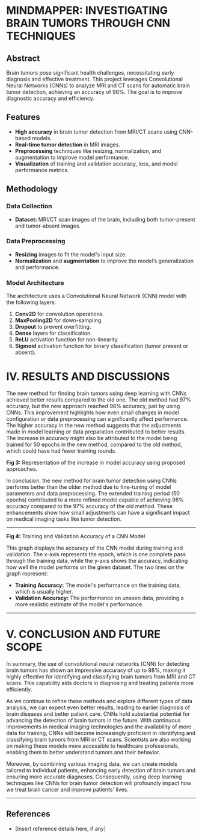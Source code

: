 # MINDMAPPER: INVESTIGATING BRAIN TUMORS THROUGH CNN TECHNIQUES

## Abstract
Brain tumors pose significant health challenges, necessitating early diagnosis and effective treatment. This project leverages Convolutional Neural Networks (CNNs) to analyze MRI and CT scans for automatic brain tumor detection, achieving an accuracy of 98%. The goal is to improve diagnostic accuracy and efficiency.

## Features
- **High accuracy** in brain tumor detection from MRI/CT scans using CNN-based models.
- **Real-time tumor detection** in MRI images.
- **Preprocessing** techniques like resizing, normalization, and augmentation to improve model performance.
- **Visualization** of training and validation accuracy, loss, and model performance metrics.

## Methodology

### Data Collection
- **Dataset:** MRI/CT scan images of the brain, including both tumor-present and tumor-absent images.

### Data Preprocessing
- **Resizing** images to fit the model's input size.
- **Normalization** and **augmentation** to improve the model’s generalization and performance.

### Model Architecture
The architecture uses a Convolutional Neural Network (CNN) model with the following layers:
1. **Conv2D** for convolution operations.
2. **MaxPooling2D** for down-sampling.
3. **Dropout** to prevent overfitting.
4. **Dense** layers for classification.
5. **ReLU** activation function for non-linearity.
6. **Sigmoid** activation function for binary classification (tumor present or absent).

# IV. RESULTS AND DISCUSSIONS

The new method for finding brain tumors using deep learning with CNNs achieved better results compared to the old one. The old method had 97% accuracy, but the new approach reached 98% accuracy, just by using CNNs. This improvement highlights how even small changes in model configuration or data preprocessing can significantly affect performance. The higher accuracy in the new method suggests that the adjustments made in model learning or data preparation contributed to better results. The increase in accuracy might also be attributed to the model being trained for 50 epochs in the new method, compared to the old method, which could have had fewer training rounds.

**Fig 3:** Representation of the increase in model accuracy using proposed approaches.

In conclusion, the new method for brain tumor detection using CNNs performs better than the older method due to fine-tuning of model parameters and data preprocessing. The extended training period (50 epochs) contributed to a more refined model capable of achieving 98% accuracy compared to the 97% accuracy of the old method. These enhancements show how small adjustments can have a significant impact on medical imaging tasks like tumor detection.

---

**Fig 4:** Training and Validation Accuracy of a CNN Model

This graph displays the accuracy of the CNN model during training and validation. The x-axis represents the epoch, which is one complete pass through the training data, while the y-axis shows the accuracy, indicating how well the model performs on the given dataset. The two lines on the graph represent:
- **Training Accuracy:** The model's performance on the training data, which is usually higher.
- **Validation Accuracy:** The performance on unseen data, providing a more realistic estimate of the model's performance.

---

# V. CONCLUSION AND FUTURE SCOPE

In summary, the use of convolutional neural networks (CNN) for detecting brain tumors has shown an impressive accuracy of up to 98%, making it highly effective for identifying and classifying brain tumors from MRI and CT scans. This capability aids doctors in diagnosing and treating patients more efficiently. 

As we continue to refine these methods and explore different types of data analysis, we can expect even better results, leading to earlier diagnosis of brain diseases and better patient care. CNNs hold substantial potential for advancing the detection of brain tumors in the future. With continuous improvements in medical imaging technologies and the availability of more data for training, CNNs will become increasingly proficient in identifying and classifying brain tumors from MRI or CT scans. Scientists are also working on making these models more accessible to healthcare professionals, enabling them to better understand tumors and their behavior.

Moreover, by combining various imaging data, we can create models tailored to individual patients, enhancing early detection of brain tumors and ensuring more accurate diagnoses. Consequently, using deep learning techniques like CNNs for brain tumor detection will profoundly impact how we treat brain cancer and improve patients' lives.

---

## References

- [Insert reference details here, if any]
